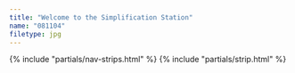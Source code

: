 ```yaml
---
title: "Welcome to the Simplification Station"
name: "081104"
filetype: jpg
---
```


{% include "partials/nav-strips.html" %}
{% include "partials/strip.html" %}